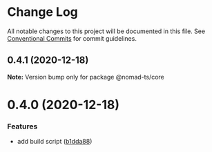 # Change Log

All notable changes to this project will be documented in this file.
See [Conventional Commits](https://conventionalcommits.org) for commit guidelines.

## 0.4.1 (2020-12-18)

**Note:** Version bump only for package @nomad-ts/core





# 0.4.0 (2020-12-18)


### Features

* add build script ([b1dda88](https://github.com/tchupp/nomad-ts/commit/b1dda88ff7e2d69874225c6ad3deba8ae71143a9))

